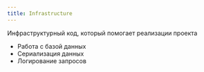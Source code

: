 ```yaml
---
title: Infrastructure
---
```

Инфраструктурный код, который помогает реализации проекта
- Работа с базой данных
- Сериализация данных
- Логирование запросов